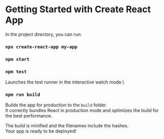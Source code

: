# Getting Started with Create React App

In the project directory, you can run:
### `npx create-react-app my-app`

### `npm start`


### `npm test`

Launches the test runner in the interactive watch mode.\

### `npm run build`

Builds the app for production to the `build` folder.\
It correctly bundles React in production mode and optimizes the build for the best performance.

The build is minified and the filenames include the hashes.\
Your app is ready to be deployed!
